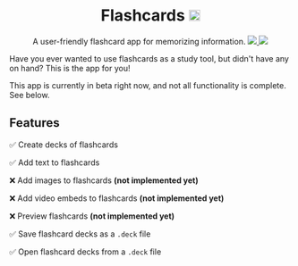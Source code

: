 <h1 align="center">
    Flashcards <img src="https://img.shields.io/badge/Beta-FF6600" height="20pt">
</h1>

<p align="center">
A user-friendly flashcard app for memorizing information.

<a href="https://github.com/nscardina/flashcards/actions/workflows/node.js.yml">
<img src="https://github.com/nscardina/flashcards/actions/workflows/node.js.yml/badge.svg">
</a>

<a href="https://github.com/nscardina/flashcards/blob/main/LICENSE">
<img display="inline" src="https://img.shields.io/badge/license-MIT-blue">
</a>

</p>

Have you ever wanted to use flashcards as a study tool, but didn't have any on hand? This is the app for you!

This app is currently in beta right now, and not all functionality is complete. See below.

## Features

✅ Create decks of flashcards

✅ Add text to flashcards

❌ Add images to flashcards **(not implemented yet)**

❌ Add video embeds to flashcards **(not implemented yet)**

❌ Preview flashcards **(not implemented yet)**

✅ Save flashcard decks as a `.deck` file

✅ Open flashcard decks from a `.deck` file